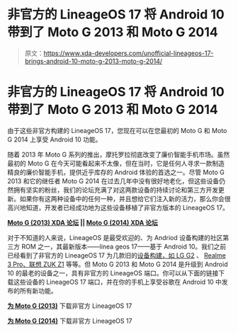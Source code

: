 # 非官方的 LineageOS 17 将 Android 10 带到了 Moto G 2013 和 Moto G 2014

> 原文：<https://www.xda-developers.com/unofficial-lineageos-17-brings-android-10-moto-g-2013-moto-g-2014/>

# 非官方的 LineageOS 17 将 Android 10 带到了 Moto G 2013 和 Moto G 2014

由于这些非官方构建的 LineageOS 17，您现在可以在您最初的 Moto G 和 Moto G 2014 上享受 Android 10 功能。

随着 2013 年 Moto G 系列的推出，摩托罗拉彻底改变了廉价智能手机市场。虽然最初的 Moto G 在今天可能看起来不太像，但在当时，它是任何人寻求一款制造精良的廉价智能手机，提供近乎库存的 Android 体验的首选之一。尽管 Moto G 2013 和它的继任者 Moto G 2014 在过去几年中没有很好地老化，但这些设备仍然拥有坚实的粉丝，我们的论坛充满了对这两款设备的持续讨论和第三方开发更新。如果你有这两种设备中的任何一种，并且想给它们注入新的活力，那么你会很高兴地知道，开发者已经成功地为这些设备移植了非官方版本的 LineageOS 17。

**[Moto G (2013) XDA 论坛](https://forum.xda-developers.com/moto-g) || [Moto G (2014) XDA 论坛](https://forum.xda-developers.com/moto-g-2014)**

对于不知道的人来说，LineageOS 是最受欢迎的、为 Andriod 设备构建的社区第三方 ROM 之一，其最新版本——linea geos 17——基于 Android 10。我们之前已经看到了非官方的 LineageOS 17 为几款旧的[设备构建，如 LG G2](https://www.xda-developers.com/asus-zenfone-6-asus-zenfone-5z-oneplus-6-oneplus-6t-lg-g2-android-10-custom-rom/) 、 [Realme 3 Pro、联想 ZUK Z1](https://www.xda-developers.com/android-10-ports-realme-3-pro-galaxy-s7-mi-a2-lite-zuk-z1-sony-xperia-xa2/) 等等。但 Moto G 2013 和 Moto G 2014 是升级到 Android 10 的最老的设备之一，具有非官方的 LineageOS 端口。你可以从下面的链接下载这些设备的 LineageOS 17 端口，并在你的手机上享受谷歌在 Android 10 中发布的所有新功能。

**[为 Moto G (2013)](https://forum.xda-developers.com/moto-g/development/rom-lineageos-17-0-t4018259)** 下载非官方 LineageOS 17

**[为 Moto G (2014)](https://forum.xda-developers.com/moto-g-2014/orig-development/rom-lineageos-17-0-t3997639)** 下载非官方 LineageOS 17